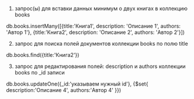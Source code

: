 

1. запрос(ы) для вставки данных минимум о двух книгах в коллекцию books

db.books.insertMany([{title:'Книга1', description: 'Описание 1', authors: 'Автор 1'},
{title:'Книга2', description: 'Описание 2', authors: 'Автор 2'}])

2. запрос для поиска полей документов коллекции books по полю title 

db.books.find({title:'Книга2'})

3. запрос для редактирования полей: description и authors коллекции books по _id записи

db.books.updateOne({_id:'указываем нужный id'}, {$set{
    description:'Описание 4',
    authors:'Автор 4'
}})